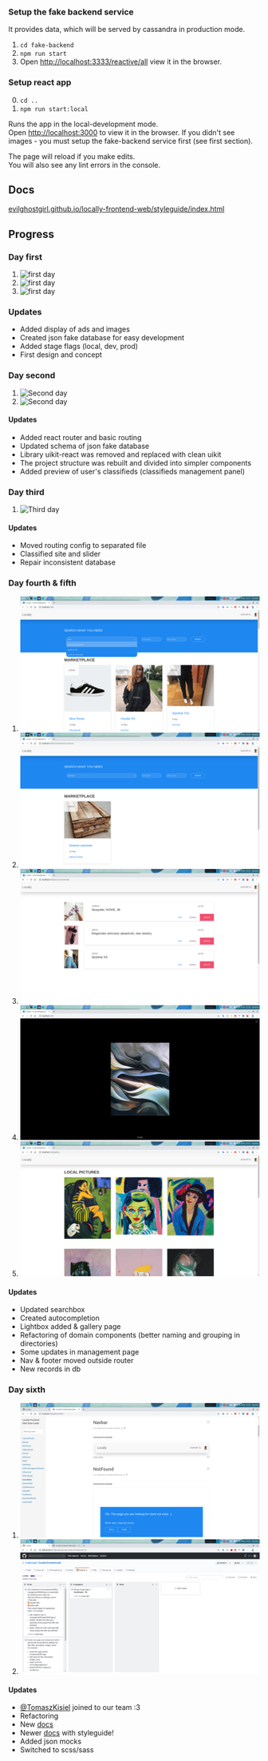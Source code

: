 ### Setup the fake backend service
It provides data, which will be served by cassandra in production mode.
1. `cd fake-backend`
2. `npm run start`
3. Open [http://localhost:3333/reactive/all](http://localhost:3333/reactive/all) view it in the browser.

### Setup react app
0. `cd ..`
1. `npm run start:local`

Runs the app in the local-development mode.<br />
Open [http://localhost:3000](http://localhost:3000) to view it in the browser. If you didn't see images - you must setup the fake-backend service first (see first section).

The page will reload if you make edits.<br />
You will also see any lint errors in the console.

## Docs 
[evilghostgirl.github.io/locally-frontend-web/styleguide/index.html](evilghostgirl.github.io/locally-frontend-web/styleguide/index.html)
## Progress
### Day first
1. ![first day](./screenshots/21-05-2020-1.png "First day")
2. ![first day](./screenshots/21-05-2020-2.png "First day")
3. ![first day](./screenshots/21-05-2020-3.png "First day")
### Updates
- Added display of ads and images
- Created json fake database for easy development
- Added stage flags (local, dev, prod)
- First design and concept

### Day second
1. ![Second day](./screenshots/23-05-2020-1.png "Second day")
2. ![Second day](./screenshots/23-05-2020-2.png "Second day")
#### Updates
- Added react router and basic routing
- Updated schema of json fake database
- Library uikit-react was removed and replaced with clean uikit
- The project structure was rebuilt and divided into simpler components
- Added preview of user's classifieds (classifieds management panel)


### Day third
1. ![Third day](./screenshots/24-05-2020-1.png "Third day")
#### Updates
- Moved routing config to separated file
- Classified site and slider
- Repair inconsistent database

### Day fourth & fifth
1. ![Day fourth & fifth](./screenshots/29-05-2020-1.png "Day fourth & fifth")
2. ![Day fourth & fifth](./screenshots/29-05-2020-2.png "Day fourth & fifth")
3. ![Day fourth & fifth](./screenshots/29-05-2020-3.png "Day fourth & fifth")
4. ![Day fourth & fifth](./screenshots/29-05-2020-4.png "Day fourth & fifth")
5. ![Day fourth & fifth](./screenshots/29-05-2020-5.png "Day fourth & fifth")
#### Updates
- Updated searchbox
- Created autocompletion
- Lightbox added &amp; gallery page
- Refactoring of domain components (better naming and grouping in directories)
- Some updates in management page
- Nav & footer moved outside router 
- New records in db


### Day sixth
1. ![Day sixth](./screenshots/30-05-2020-1.png "sixth")
2. ![Day sixth](./screenshots/30-05-2020-2.png "sixth")
#### Updates
- [@TomaszKisiel](https://github.com/TomaszKisiel) joined to our team :3
- Refactoring
- New [docs]( https://github.com/evilghostgirl/locally-frontend-web/tree/master/docs)
- Newer [docs](evilghostgirl.github.io/locally-frontend-web/styleguide/index.html) with styleguide!
- Added json mocks
- Switched to scss/sass